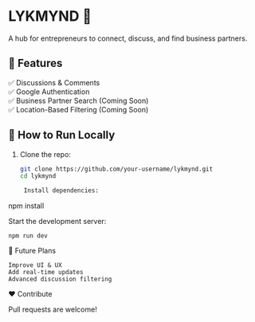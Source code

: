 # LYKMYND 🚀  
A hub for entrepreneurs to connect, discuss, and find business partners.  

## 🌟 Features  
✅ Discussions & Comments  
✅ Google Authentication  
✅ Business Partner Search (Coming Soon)  
✅ Location-Based Filtering (Coming Soon)  

## 🚀 How to Run Locally  
1. Clone the repo:  
   ```sh
   git clone https://github.com/your-username/lykmynd.git
   cd lykmynd

    Install dependencies:

npm install

Start the development server:

    npm run dev

📌 Future Plans

    Improve UI & UX
    Add real-time updates
    Advanced discussion filtering

❤️ Contribute

Pull requests are welcome!